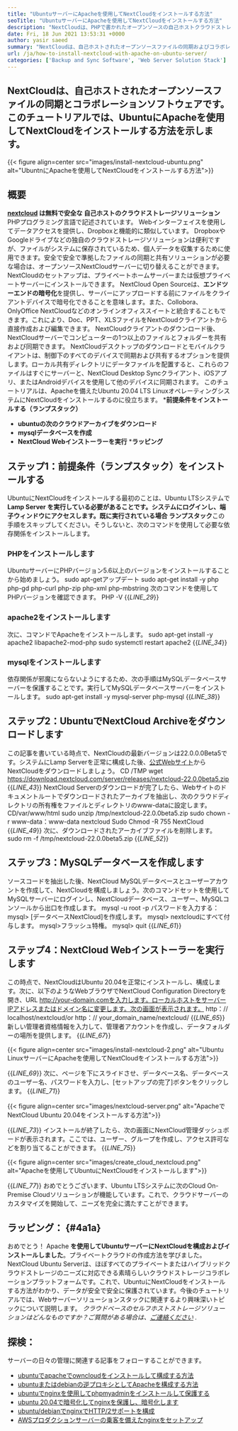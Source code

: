 ```yaml
---
title: "UbuntuサーバーにApacheを使用してNextCloudをインストールする方法" 
seoTitle: "UbuntuサーバーにApacheを使用してNextCloudをインストールする方法" 
description: "NextCloudは、PHPで書かれたオープンソースの自己ホストクラウドストレージソリューションです。この記事では、UbuntuにApacheを使用してNextCloudをインストールする方法を示します。" 
date: Fri, 18 Jun 2021 13:53:31 +0000
author: yasir saeed
summary: "NextCloudは、自己ホストされたオープンソースファイルの同期およびコラボレーションソフトウェアです。このチュートリアルでは、UbuntuにApacheを使用してNextCloudをインストールする方法を示します。" 
url: /ja/how-to-install-nextcloud-with-apache-on-ubuntu-server/
categories: ['Backup and Sync Software', 'Web Server Solution Stack']
---
```


## NextCloudは、自己ホストされたオープンソースファイルの同期とコラボレーションソフトウェアです。このチュートリアルでは、UbuntuにApacheを使用してNextCloudをインストールする方法を示します。

{{< figure align=center src="images/install-nextcloud-ubuntu.png" alt="UbuntnにApacheを使用してNextCloudをインストールする方法">}}


## **概要**
**[nextcloud][1] **は無料で安全な** 自己ホストのクラウドストレージソリューション** PHPプログラミング言語で記述されています。 Webインターフェイスを使用してデータアクセスを提供し、Dropboxと機能的に類似しています。 DropboxやGoogleドライブなどの独自のクラウドストレージソリューションは便利ですが、ファイルがシステムに保存されているため、個人データを収集するために使用できます。安全で安全で準拠したファイルの同期と共有ソリューションが必要な場合は、オープンソースNextCloudサーバーに切り替えることができます。 NextCloudのセットアップは、プライベートホームサーバーまたは仮想プライベートサーバーにインストールできます。
NextCloud Open Sourceは、**エンドツーエンドの暗号化**を提供し、サーバーにアップロードする前にファイルをクライアントデバイスで暗号化できることを意味します。また、Collobora、OnlyOffice NextCloudなどのオンラインオフィススイートと統合することもできます。これにより、Doc、PPT、XLSファイルをNextCloudクライアントから直接作成および編集できます。 NextCloudクライアントのダウンロード後、NextCloudサーバーでコンピューターの1つ以上のファイルとフォルダーを共有および同期できます。 NextCloudデスクトップのダウンロードとモバイルクライアントは、制御下のすべてのデバイスで同期および共有するオプションを提供します。ローカル共有ディレクトリにデータファイルを配置すると、これらのファイルはすぐにサーバーと、NextCloud Desktop Syncクライアント、iOSアプリ、またはAndroidデバイスを使用して他のデバイスに同期されます。
このチュートリアルは、Apacheを備えたUbuntu 20.04 LTS LinuxオペレーティングシステムにNextCloudをインストールするのに役立ちます。
  ***前提条件をインストールする（ランプスタック）**
  * **ubuntuの次のクラウドアーカイブをダウンロード** 
  * **mysqlデータベースを作成** 
  * **NextCloud Webインストーラーを実行** 
  ***ラッピング**

## ステップ1：前提条件（ランプスタック）をインストールする
UbuntuにNextCloudをインストールする最初のことは、Ubuntu LTSシステムで**Lamp Server **を実行している必要があることです。システムにログインし、端子ウィンドウにアクセスします。既に実行されている場合** ランプスタック**この手順をスキップしてください。そうしないと、次のコマンドを使用して必要な依存関係をインストールします。

### PHPをインストールします
UbuntuサーバーにPHPバージョン5.6以上のバージョンをインストールすることから始めましょう。
sudo apt-getアップデート
sudo apt-get install -y php php-gd php-curl php-zip php-xml php-mbstring
次のコマンドを使用してPHPバージョンを確認できます。
PHP -V
{{_LINE_29_}}

### apache2をインストールします
次に、コマンドでApacheをインストールします。
sudo apt-get install -y apache2 libapache2-mod-php
sudo systemctl restart apache2
{{_LINE_34_}}

### mysqlをインストールします
依存関係が邪魔にならないようにするため、次の手順はMySQLデータベースサーバーを保護することです。実行してMySQLデータベースサーバーをインストールします。
sudo apt-get install -y mysql-server php-mysql
{{_LINE_38_}}

## ステップ2：UbuntuでNextCloud Archiveをダウンロードします
この記事を書いている時点で、NextCloudの最新バージョンは22.0.0.0Beta5です。システムにLamp Serverを正常に構成した後、[公式Webサイト][2]からNextCloudをダウンロードしましょう。
CD /TMP
wget https://download.nextcloud.com/server/releases/nextcloud-22.0.0beta5.zip
{{_LINE_43_}}
NextCloud Serverのダウンロードが完了したら、Webサイトのドキュメントルートでダウンロードされたアーカイブを抽出し、次のクラウドディレクトリの所有権をファイルとディレクトリのwww-dataに設定します。
CD/var/www/html
sudo unzip /tmp/nextcloud-22.0.0beta5.zip
sudo chown -r www-data：www-data nextcloud
Sudo Chmod -R 755 NextCloud
{{_LINE_49_}}
次に、ダウンロードされたアーカイブファイルを削除します。
sudo rm -f /tmp/nextcloud-22.0.0beta5.zip
{{_LINE_52_}}

## ステップ3：MySQLデータベースを作成します
ソースコードを抽出した後、NextCloud MySQLデータベースとユーザーアカウントを作成して、NextCloudを構成しましょう。次のコマンドセットを使用してMySQLサーバーにログインし、NextCloudデータベース、ユーザー、MySQLコンソールから出口を作成します。
mysql -u root -p
パスワードを入力する：
mysql> [データベースNextCloud]を作成します。
mysql> nextcloudにすべて付与します。
mysql>フラッシュ特権。
mysql> quit
{{_LINE_61_}}

## ステップ4：NextCloud Webインストーラーを実行します
この時点で、NextCloudはUbuntu 20.04を正常にインストールし、構成します。次に、以下のようなWebブラウザでNextCloud Configuration Directoryを開き、URL http://your-domain.comを入力します。ローカルホストをサーバーIPアドレスまたはドメイン名に変更します。次の画面が表示されます。
http：// localhost/nextcloud/or http：// your_domain_name/nextcloud/
{{_LINE_65_}}
新しい管理者資格情報を入力して、管理者アカウントを作成し、データフォルダーの場所を提供します。
{{_LINE_67_}}

{{< figure align=center src="images/install-nextcloud-2.png" alt="Ubuntu LinuxサーバーにApacheを使用してNextCloudをインストールする方法">}}

{{_LINE_69_}}
次に、ページを下にスライドさせ、データベース名、データベースのユーザー名、パスワードを入力し、[セットアップの完了]ボタンをクリックします。
{{_LINE_71_}}

{{< figure align=center src="images/nextcloud-server.png" alt="ApacheでNextCloud Ubuntu 20.04をインストールする方法">}}

{{_LINE_73_}}
インストールが終了したら、次の画面にNextCloud管理ダッシュボードが表示されます。ここでは、ユーザー、グループを作成し、アクセス許可などを割り当てることができます。
{{_LINE_75_}}

{{< figure align=center src="images/create_cloud_nextcloud.png" alt="Apacheを使用してUbuntuにNextCloudをインストールします">}}

{{_LINE_77_}}
おめでとうございます、Ubuntu LTSシステムに次のCloud On-Premise Cloudソリューションが機能しています。これで、クラウドサーバーのカスタマイズを開始して、ニーズを完全に満たすことができます。

## **ラッピング：**   {#4a1a}
おめでとう！ Apache **を使用してUbuntuサーバーにNextCloudを構成およびインストールしました**。プライベートクラウドの作成方法を学びました。 NextCloud Ubuntu Serverは、ほぼすべてのプライベートまたはハイブリッドクラウドストレージのニーズに対応できる素晴らしいクラウドストレージコラボレーションプラットフォームです。これで、UbuntuにNextCloudをインストールする方法がわかり、データが安全で安全に保護されています。今後のチュートリアルでは、Webサーバーソリューションスタックに関連するより興味深いトピックについて説明します。
_クラウドベースのセルフホストストレージソリューションはどんなものですか？ご質問がある場合は、[ご連絡ください][3] ._

## 探検：
サーバーの日々の管理に関連する記事をフォローすることができます。
  * [ubuntuでapacheでowncloudをインストールして構成する方法][4]
  * [ubuntuまたはdebianの逆プロキシとしてApacheを構成する方法][5]
  * [ubuntuでnginxを使用してphpmyadminをインストールして保護する][6]
  * [ubuntu 20.04で暗号化してnginxを保護し、暗号化します][7]
  * [ubuntu/debianでnginxでHTTP/2サポートを構成][8]
  * [AWSプロダクションサーバーの乗客を備えたnginxをセットアップ][9]

  
[1]: https://nextcloud.com/
[2]: https://nextcloud.com/install/
[3]: mailto:yasir.saeed@aspose.com
[4]: https://blog.containerize.com/backup-and-sync-software/how-to-install-and-configure-owncloud-with-apache-on-ubuntu/
[5]: https://blog.containerize.com/web-server-solution-stack/how-to-configure-apache-as-a-reverse-proxy-for-ubuntudebian/
[6]: https://blog.containerize.com/web-server-solution-stack/how-to-install-and-secure-phpmyadmin-with-nginx-on-ubuntu/
[7]: https://blog.containerize.com/web-server-solution-stack/how-to-secure-nginx-with-letsencrypt-on-ubuntu-20-04/
[8]: https://blog.containerize.com/web-server-solution-stack/how-to-configure-http2-support-in-nginx-on-ubuntudebian/
[9]: https://blog.containerize.com/web-server-solution-stack/how-to-setup-nginx-with-passenger-on-aws-production-server/
